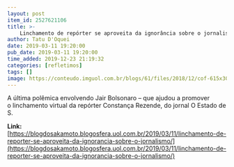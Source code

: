 ```yaml
---
layout: post
item_id: 2527621106
title: >-
    Linchamento de repórter se aproveita da ignorância sobre o jornalismo
author: Tatu D'Oquei
date: 2019-03-11 19:20:00
pub_date: 2019-03-11 19:20:00
time_added: 2019-12-23 21:19:32
categories: [refletimos]
tags: []
image: https://conteudo.imguol.com.br/blogs/61/files/2018/12/cof-615x300.jpg
---
```


A última polêmica envolvendo Jair Bolsonaro – que ajudou a promover o linchamento virtual da repórter Constança Rezende, do jornal O Estado de S.

**Link:** [https://blogdosakamoto.blogosfera.uol.com.br/2019/03/11/linchamento-de-reporter-se-aproveita-da-ignorancia-sobre-o-jornalismo/](https://blogdosakamoto.blogosfera.uol.com.br/2019/03/11/linchamento-de-reporter-se-aproveita-da-ignorancia-sobre-o-jornalismo/)

